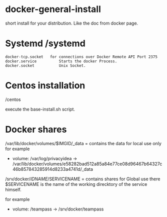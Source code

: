 # docker-general-install
short install for your distribution. Like the doc from docker page.

# Systemd /systemd 

 	docker-tcp.socket 	for connections over Docker Remote API Port 2375
	docker.service 	        Starts the docker Process.
	docker.socket 	        Unix Socket.
	
# Centos installation
/centos

execute the base-install.sh script.

# Docker shares

/var/lib/docker/volumes/$IMGID/_data = contains the data for local use only
for example
- volume: /var/log/privacyidea -> /var/lib/docker/volumes/e58282bad512a85a84e77ce08d96467b64327c46b857843285914d8233a4741d/_data

/srv/docker/$IDNAME/$SERVICENAME     = contains shares for Global use there $SERVICENAME is the name of the working direcktory of the service himself.

for example
- volume: /teampass -> /srv/docker/teampass
